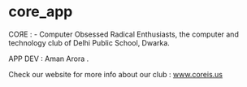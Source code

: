 # core_app
COЯE :  - Computer Obsessed Radical Enthusiasts, the computer and technology club of Delhi Public School, Dwarka.

APP DEV : Aman Arora .

Check our website for more info about our club : www.coreis.us
